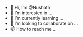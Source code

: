 - 👋 Hi, I’m @Nushath
- 👀 I’m interested in ...
- 🌱 I’m currently learning ...
- 💞️ I’m looking to collaborate on ...
- 📫 How to reach me ...

<!---
Nushath/Nushath is a ✨ special ✨ repository because its `README.md` (this file) appears on your GitHub profile.
You can click the Preview link to take a look at your changes.
--->
